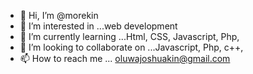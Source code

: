 - 👋 Hi, I’m @morekin
- 👀 I’m interested in ...web development
- 🌱 I’m currently learning ...Html, CSS, Javascript, Php,  
- 💞️ I’m looking to collaborate on ...Javascript, Php, c++,
- 📫 How to reach me ... oluwajoshuakin@gmail.com

<!---
morekin/morekin is a ✨ special ✨ repository because its `README.md` (this file) appears on your GitHub profile.
You can click the Preview link to take a look at your changes.
--->
